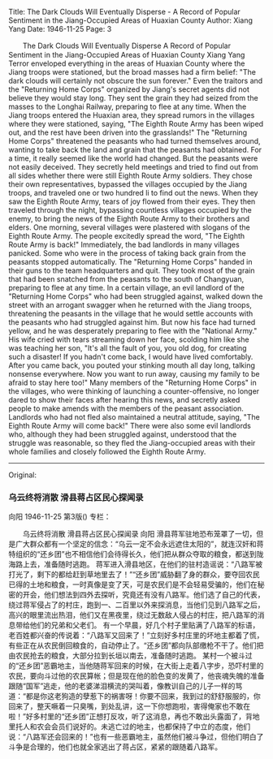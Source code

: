 Title: The Dark Clouds Will Eventually Disperse - A Record of Popular Sentiment in the Jiang-Occupied Areas of Huaxian County
Author: Xiang Yang
Date: 1946-11-25
Page: 3

　　The Dark Clouds Will Eventually Disperse
    A Record of Popular Sentiment in the Jiang-Occupied Areas of Huaxian County
    Xiang Yang
    Terror enveloped everything in the areas of Huaxian County where the Jiang troops were stationed, but the broad masses had a firm belief: "The dark clouds will certainly not obscure the sun forever." Even the traitors and the "Returning Home Corps" organized by Jiang's secret agents did not believe they would stay long. They sent the grain they had seized from the masses to the Longhai Railway, preparing to flee at any time.
    When the Jiang troops entered the Huaxian area, they spread rumors in the villages where they were stationed, saying, "The Eighth Route Army has been wiped out, and the rest have been driven into the grasslands!" The "Returning Home Corps" threatened the peasants who had turned themselves around, wanting to take back the land and grain that the peasants had obtained. For a time, it really seemed like the world had changed. But the peasants were not easily deceived. They secretly held meetings and tried to find out from all sides whether there were still Eighth Route Army soldiers. They chose their own representatives, bypassed the villages occupied by the Jiang troops, and traveled one or two hundred li to find out the news. When they saw the Eighth Route Army, tears of joy flowed from their eyes. They then traveled through the night, bypassing countless villages occupied by the enemy, to bring the news of the Eighth Route Army to their brothers and elders.
    One morning, several villages were plastered with slogans of the Eighth Route Army. The people excitedly spread the word, "The Eighth Route Army is back!" Immediately, the bad landlords in many villages panicked. Some who were in the process of taking back grain from the peasants stopped automatically. The "Returning Home Corps" handed in their guns to the team headquarters and quit. They took most of the grain that had been snatched from the peasants to the south of Changyuan, preparing to flee at any time.
    In a certain village, an evil landlord of the "Returning Home Corps" who had been struggled against, walked down the street with an arrogant swagger when he returned with the Jiang troops, threatening the peasants in the village that he would settle accounts with the peasants who had struggled against him. But now his face had turned yellow, and he was desperately preparing to flee with the "National Army." His wife cried with tears streaming down her face, scolding him like she was teaching her son, "It's all the fault of you, you old dog, for creating such a disaster! If you hadn't come back, I would have lived comfortably. After you came back, you pouted your stinking mouth all day long, talking nonsense everywhere. Now you want to run away, causing my family to be afraid to stay here too!" Many members of the "Returning Home Corps" in the villages, who were thinking of launching a counter-offensive, no longer dared to show their faces after hearing this news, and secretly asked people to make amends with the members of the peasant association. Landlords who had not fled also maintained a neutral attitude, saying, "The Eighth Route Army will come back!" There were also some evil landlords who, although they had been struggled against, understood that the struggle was reasonable, so they fled the Jiang-occupied areas with their whole families and closely followed the Eighth Route Army.



<hr /> 

Original: 


### 乌云终将消散  滑县蒋占区民心探闻录
向阳
1946-11-25
第3版()
专栏：

　　乌云终将消散
    滑县蒋占区民心探闻录
    向阳
    滑县蒋军驻地恐布笼罩了一切，但是广大群众都有一个坚定的信念：“乌云一定不会永远遮住太阳的”，就连汉奸和蒋特组织的“还乡团”也不相信他们会待得长久，他们把从群众夺取的粮食，都送到陇海路上去，准备随时逃跑。
    蒋军进入滑县地区，在他们的驻村造谣说：“八路军被打光了，剩下的都给赶到草地里去了！”“还乡团”威胁翻了身的群众，要夺回农民已得的土地和粮食，一时真像是变了天，可是农民们是不会轻易受骗的，他们在秘密的开会，他们想法到四外去探听，究竟还有没有八路军。他们选了自己的代表，绕过蒋军侵占了的村庄，跑到一、二百里以外来探消息，当他们见到八路军之后，高兴的眼里流出热泪，他们又在黑夜里，绕过无数敌人侵占的村庄，把八路军的消息带给他们的兄弟和父老们。
    有一个早晨，好几个村子里贴满了八路军的标语，老百姓都兴奋的传说着：“八路军又回来了！”立刻好多村庄里的坏地主都着了慌，有些正在从农民倒回粮食的，自动停止了。“还乡团”都向队部缴枪不干了。他们把由农民抢去的粮食，大部分拉到长垣以南去，准备随时逃跑。
    某村一个被斗过的“还乡团”恶霸地主，当他随蒋军回来的时候，在大街上走着八字步，恐吓村里的农民，要向斗过他的农民算帐；但是现在他的脸色变的发黄了，他丧魂失魄的准备跟随“国军”逃走，他的老婆涕泪横流的哭叫着，像教训自己的儿子一样的骂道：“都是你这老狗造的孽惹下的祸害呀！你要不回来，我到过的舒舒服服的，你回来了，整天噘着一只臭嘴，到处乱讲，这一下你想跑啦，害得俺家也不敢在啦！”好多村里的“还乡团”正想打反攻，听了这消息，再也不敢出头露面了，背地里托人和农会会员们说好的。未逃亡过的地主，也都保持了中立的态度，他们说：“八路军还会回来的！”也有一些恶霸地主，虽然他们被斗争过，但他们明白了斗争是合理的，他们也就全家逃出了蒋占区，紧紧的跟随着八路军。
